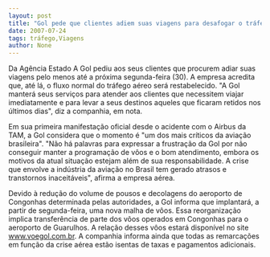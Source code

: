 ```yaml
---
layout: post
title: "Gol pede que clientes adiem suas viagens para desafogar o tráfego"
date: 2007-07-24
tags: tráfego,Viagens
author: None
---
```

Da Ag&ecirc;ncia Estado
A Gol pediu aos seus clientes que procurem adiar suas viagens pelo menos at&eacute; a pr&oacute;xima segunda-feira (30). A empresa acredita que, at&eacute; l&aacute;, o fluxo normal do tr&aacute;fego a&eacute;reo ser&aacute; restabelecido. 
&quot;A Gol manter&aacute; seus servi&ccedil;os para atender aos clientes que necessitem viajar imediatamente e para levar a seus destinos aqueles que ficaram retidos nos &uacute;ltimos dias&quot;, diz a companhia, em nota. 

Em sua primeira manifesta&ccedil;&atilde;o oficial desde o acidente com o Airbus da TAM, a Gol considera que o momento &eacute; &quot;um dos mais cr&iacute;ticos da avia&ccedil;&atilde;o brasileira&quot;. 
&quot;N&atilde;o h&aacute; palavras para expressar a frustra&ccedil;&atilde;o da Gol por n&atilde;o conseguir manter a programa&ccedil;&atilde;o de v&ocirc;os e o bom atendimento, embora os motivos da atual situa&ccedil;&atilde;o estejam al&eacute;m de sua responsabilidade. A crise que envolve a ind&uacute;stria da avia&ccedil;&atilde;o no Brasil tem gerado atrasos e transtornos inaceit&aacute;veis&quot;, afirma a empresa a&eacute;rea. 

Devido &agrave; redu&ccedil;&atilde;o do volume de pousos e decolagens do aeroporto de Congonhas determinada pelas autoridades, a Gol informa que implantar&aacute;, a partir de segunda-feira, uma nova malha de v&ocirc;os. 
Essa reorganiza&ccedil;&atilde;o implica transfer&ecirc;ncia de parte dos v&ocirc;os operados em Congonhas para o aeroporto de Guarulhos. A rela&ccedil;&atilde;o desses v&ocirc;os estar&aacute; dispon&iacute;vel no site www.voegol.com.br. A companhia informa ainda que todas as remarca&ccedil;&otilde;es em fun&ccedil;&atilde;o da crise a&eacute;rea est&atilde;o isentas de taxas e pagamentos adicionais. 